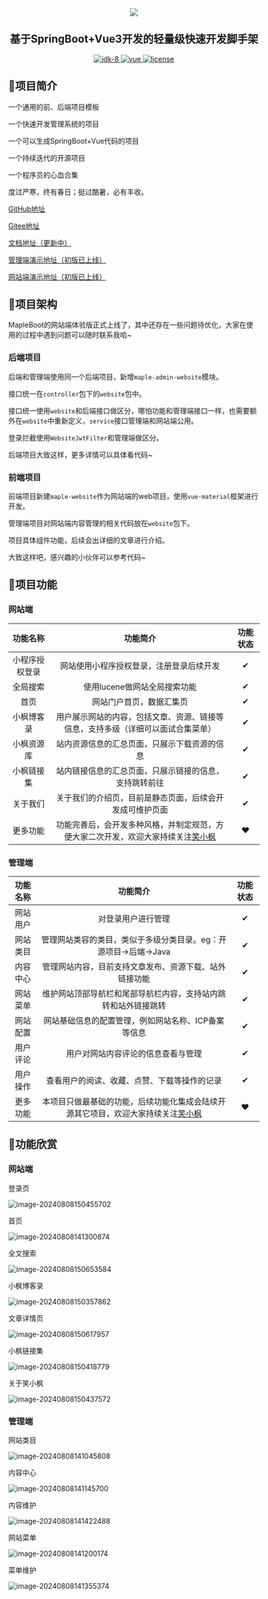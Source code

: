 <div align="center">
	<img src="https://image.xiaoxiaofeng.site/blog/2024/04/15/xxf-20240415111508.svg?xxfjava">
    <h2>
        基于SpringBoot+Vue3开发的轻量级快速开发脚手架
    </h3>
	<p align="center">
        <a target="_blank" href="https://www.oracle.com/java/technologies/javase/javase-jdk8-downloads.html">
            <img src="https://image.xiaoxiaofeng.site/blog/2024/04/17/xxf-20240417134430.png?xxfjava" alt="jdk-8" />
        </a>
		<a href="https://v3.vuejs.org/" target="_blank">
			<img src="https://image.xiaoxiaofeng.site/blog/2024/04/17/xxf-20240417134539.png?xxfjava" alt="vue">
		</a>
		<a href="https://gitee.com/lyt-top/vue-next-admin/blob/master/LICENSE" target="_blank">
		  <img src="https://image.xiaoxiaofeng.site/blog/2024/04/17/xxf-20240417134340.png?xxfjava" alt="license">
		</a>
	</p>
</div>


## 🍁项目简介

一个通用的前、后端项目模板

一个快速开发管理系统的项目

一个可以生成SpringBoot+Vue代码的项目

一个持续迭代的开源项目

一个程序员的心血合集

度过严寒，终有春日；挺过酷暑，必有丰收。

[GitHub地址](https://github.com/hack-feng/maple-boot/)

[Gitee地址](https://gitee.com/hack-feng/maple-boot)

[文档地址（更新中）](https://www.xiaoxiaofeng.com/category/49)

[管理端演示地址（初版已上线）](https://maple.xiaoxiaofeng.com/)

[网站端演示地址（初版已上线）](https://maple-boot.xiaoxiaofeng.com/)

## 🚀项目架构

MapleBoot的网站端体验版正式上线了，其中还存在一些问题待优化，大家在使用的过程中遇到问题可以随时联系我哈~

### 后端项目

后端和管理端使用同一个后端项目，新增`maple-admin-website`模块。

接口统一在`controller`包下的`website`包中。

接口统一使用`website`和后端接口做区分，哪怕功能和管理端接口一样，也需要额外在`website`中重新定义，`service`接口管理端和网站端公用。

登录拦截使用`WebsiteJwtFilter`和管理端做区分。

后端项目大致这样，更多详情可以具体看代码~

### 前端项目

前端项目新建`maple-website`作为网站端的web项目，使用`vue-material`框架进行开发。

管理端项目对网站端内容管理的相关代码放在`website`包下。

项目具体组件功能，后续会出详细的文章进行介绍。

大致这样吧，感兴趣的小伙伴可以参考代码~

## 🎨项目功能

### 网站端

|    功能名称    |                           功能简介                           | 功能状态 |
| :------------: | :----------------------------------------------------------: | :------: |
| 小程序授权登录 |           网站使用小程序授权登录，注册登录后续开发           |    ✔     |
|    全局搜索    |                 使用lucene做网站全局搜索功能                 |    ✔     |
|      首页      |                   网站门户首页，数据汇集页                   |    ✔     |
|   小枫博客录   | 用户展示网站的内容，包括文章、资源、链接等信息，支持多级（详细可以面试合集菜单） |    ✔     |
|   小枫资源库   |         站内资源信息的汇总页面，只展示下载资源的信息         |    ✔     |
|   小枫链接集   |    站内链接信息的汇总页面，只展示链接的信息，支持跳转前往    |    ✔     |
|    关于我们    |   关于我们的介绍页，目前是静态页面，后续会开发成可维护页面   |    ✔     |
|    更多功能    | 功能完善后，会开发多种风格，并制定规范，方便大家二次开发，欢迎大家持续关注[笑小枫](https://www.xiaoxiaofeng.com) |    ❤     |

### 管理端

| 功能名称 |                           功能简介                           | 功能状态 |
| :------: | :----------------------------------------------------------: | :------: |
| 网站用户 |                      对登录用户进行管理                      |    ✔     |
| 网站类目 | 管理网站类容的类目，类似于多级分类目录。eg：开源项目->后端->Java |    ✔     |
| 内容中心 |    管理网站内容，目前支持文章发布、资源下载、站外链接功能    |    ✔     |
| 网站菜单 | 维护网站顶部导航栏和尾部导航栏内容，支持站内跳转和站外链接跳转 |    ✔     |
| 网站配置 |     网站基础信息的配置管理，例如网站名称、ICP备案等信息      |    ✔     |
| 用户评论 |              用户对网站内容评论的信息查看与管理              |    ✔     |
| 用户操作 |         查看用户的阅读、收藏、点赞、下载等操作的记录         |    ✔     |
| 更多功能 | 本项目只做最基础的功能，后续功能化集成会陆续开源其它项目，欢迎大家持续关注[笑小枫](https://www.xiaoxiaofeng.com) |    ❤     |


## 💖功能欣赏

### 网站端

登录页

![image-20240808150455702](https://image.xiaoxiaofeng.site/blog/2024/08/08/xxf-20240808150456.png?xxfjava)

首页

![image-20240808141300874](https://image.xiaoxiaofeng.site/blog/2024/08/08/xxf-20240808141301.png?xxfjava)

全文搜索

![image-20240808150653584](https://image.xiaoxiaofeng.site/blog/2024/08/08/xxf-20240808150653.png?xxfjava)

小枫博客录

![image-20240808150357862](https://image.xiaoxiaofeng.site/blog/2024/08/08/xxf-20240808150358.png?xxfjava)

文章详情页

![image-20240808150617957](https://image.xiaoxiaofeng.site/blog/2024/08/08/xxf-20240808150618.png?xxfjava)

小枫链接集

![image-20240808150418779](https://image.xiaoxiaofeng.site/blog/2024/08/08/xxf-20240808150419.png?xxfjava)

关于笑小枫

![image-20240808150437572](https://image.xiaoxiaofeng.site/blog/2024/08/08/xxf-20240808150437.png?xxfjava)

### 管理端

网站类目

![image-20240808141045808](https://image.xiaoxiaofeng.site/blog/2024/08/08/xxf-20240808141116.png?xxfjava)

内容中心

![image-20240808141145700](https://image.xiaoxiaofeng.site/blog/2024/08/08/xxf-20240808141145.png?xxfjava)

内容维护

![image-20240808141422488](https://image.xiaoxiaofeng.site/blog/2024/08/08/xxf-20240808141422.png?xxfjava)

网站菜单

![image-20240808141200174](https://image.xiaoxiaofeng.site/blog/2024/08/08/xxf-20240808141200.png?xxfjava)

菜单维护

![image-20240808141355374](https://image.xiaoxiaofeng.site/blog/2024/08/08/xxf-20240808141355.png?xxfjava)
